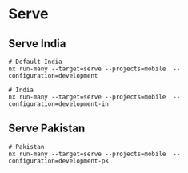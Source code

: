 # Serve

## Serve India
```shell
# Default India
nx run-many --target=serve --projects=mobile  --configuration=development

# India
nx run-many --target=serve --projects=mobile  --configuration=development-in
```

## Serve Pakistan
```shell
# Pakistan
nx run-many --target=serve --projects=mobile  --configuration=development-pk
```
